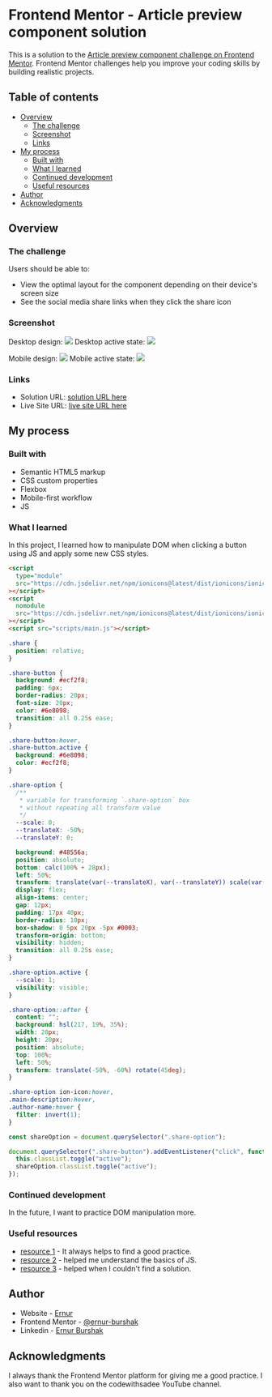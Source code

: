 # Frontend Mentor - Article preview component solution

This is a solution to the [Article preview component challenge on Frontend Mentor](https://www.frontendmentor.io/challenges/article-preview-component-dYBN_pYFT). Frontend Mentor challenges help you improve your coding skills by building realistic projects.

## Table of contents

- [Overview](#overview)
  - [The challenge](#the-challenge)
  - [Screenshot](#screenshot)
  - [Links](#links)
- [My process](#my-process)
  - [Built with](#built-with)
  - [What I learned](#what-i-learned)
  - [Continued development](#continued-development)
  - [Useful resources](#useful-resources)
- [Author](#author)
- [Acknowledgments](#acknowledgments)

## Overview

### The challenge

Users should be able to:

- View the optimal layout for the component depending on their device's screen size
- See the social media share links when they click the share icon

### Screenshot

Desktop design:
![](./design/desktop-design.jpg)
Desktop active state:
![](./design/desktop-active-state.jpg)

Mobile design:
![](./design/mobile-design.jpg)
Mobile active state:
![](./design/mobile-active-state.jpg)

### Links

- Solution URL: [solution URL here](https://github.com/ernur-burshak/Article-preview-component)
- Live Site URL: [live site URL here](https://ernur-burshak.github.io/Article-preview-component/)

## My process

### Built with

- Semantic HTML5 markup
- CSS custom properties
- Flexbox
- Mobile-first workflow
- JS

### What I learned

In this project, I learned how to manipulate DOM when clicking a button using JS and apply some new CSS styles.

```html
<script
  type="module"
  src="https://cdn.jsdelivr.net/npm/ionicons@latest/dist/ionicons/ionicons.esm.js"
></script>
<script
  nomodule
  src="https://cdn.jsdelivr.net/npm/ionicons@latest/dist/ionicons/ionicons.js"
></script>
<script src="scripts/main.js"></script>
```

```css
.share {
  position: relative;
}

.share-button {
  background: #ecf2f8;
  padding: 6px;
  border-radius: 20px;
  font-size: 20px;
  color: #6e8098;
  transition: all 0.25s ease;
}

.share-button:hover,
.share-button.active {
  background: #6e8098;
  color: #ecf2f8;
}

.share-option {
  /**
   * variable for transforming `.share-option` box 
   * without repeating all transform value
   */
  --scale: 0;
  --translateX: -50%;
  --translateY: 0;

  background: #48556a;
  position: absolute;
  bottom: calc(100% + 28px);
  left: 50%;
  transform: translate(var(--translateX), var(--translateY)) scale(var(--scale));
  display: flex;
  align-items: center;
  gap: 12px;
  padding: 17px 40px;
  border-radius: 10px;
  box-shadow: 0 5px 20px -5px #0003;
  transform-origin: bottom;
  visibility: hidden;
  transition: all 0.25s ease;
}

.share-option.active {
  --scale: 1;
  visibility: visible;
}

.share-option::after {
  content: "";
  background: hsl(217, 19%, 35%);
  width: 20px;
  height: 20px;
  position: absolute;
  top: 100%;
  left: 50%;
  transform: translate(-50%, -60%) rotate(45deg);
}

.share-option ion-icon:hover,
.main-description:hover,
.author-name:hover {
  filter: invert(1);
}
```

```js
const shareOption = document.querySelector(".share-option");

document.querySelector(".share-button").addEventListener("click", function () {
  this.classList.toggle("active");
  shareOption.classList.toggle("active");
});
```

### Continued development

In the future, I want to practice DOM manipulation more.

### Useful resources

- [resource 1](https://www.frontendmentor.io/) - It always helps to find a good practice.
- [resource 2](https://www.youtube.com/) - helped me understand the basics of JS.
- [resource 3](https://discord.com/) - helped when I couldn't find a solution.

## Author

- Website - [Ernur](https://ernur-burshak.github.io/Article-preview-component/)
- Frontend Mentor - [@ernur-burshak](https://www.frontendmentor.io/profile/ernur-burshak)
- Linkedin - [Ernur Burshak](https://www.linkedin.com/in/ernur-burshak-7b6b0b31b?utm_source=share&utm_campaign=share_via&utm_content=profile&utm_medium=android_app)

## Acknowledgments

I always thank the Frontend Mentor platform for giving me a good practice.
I also want to thank you on the codewithsadee YouTube channel.
